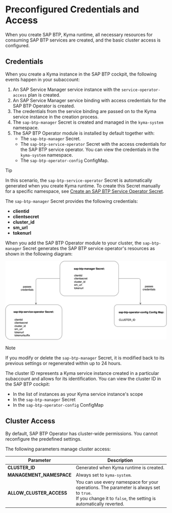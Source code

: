 # Preconfigured Credentials and Access

When you create SAP BTP, Kyma runtime, all necessary resources for consuming SAP BTP services are created, and the basic cluster access is configured.

## Credentials

When you create a Kyma instance in the SAP BTP cockpit, the following events happen in your subaccount:
1. An SAP Service Manager service instance with the `service-operator-access` plan is created.
2. An SAP Service Manager service binding with access credentials for the SAP BTP Operator is created.
3. The credentials from the service binding are passed on to the Kyma service instance in the creation process.
4. The `sap-btp-manager` Secret is created and managed in the `kyma-system` namespace.
5. The SAP BTP Operator module is installed by default together with:
   * The `sap-btp-manager` Secret.
   * The `sap-btp-service-operator` Secret with the access credentials for the SAP BTP service operator. You can view the credentials in the `kyma-system` namespace.
   * The `sap-btp-operator-config` ConfigMap.

> [!TIP]
> In this scenario, the `sap-btp-service-operator` Secret is automatically generated when you create Kyma runtime. To create this Secret manually for a specific namespace, see [Create an SAP BTP Service Operator Secret](./tutorials/04-20-create-btp-service-operator-secret.md).

The `sap-btp-manager` Secret provides the following credentials:
* **clientid**
* **clientsecret**
* **cluster_id**
* **sm_url**
* **tokenurl**

When you add the SAP BTP Operator module to your cluster, the `sap-btp-manager` Secret generates the SAP BTP service operator's resources as shown in the following diagram:
<!-- for the HP doc this sentence is different: The SAP BTP Operator module is added by default to your cluster and the `sap-btp-manager` (...) -->

![module_credentials](../assets/module_credentials.drawio.svg)

> [!NOTE]
> If you modify or delete the `sap-btp-manager` Secret, it is modified back to its previous settings or regenerated within up to 24 hours.

The cluster ID represents a Kyma service instance created in a particular subaccount and allows for its identification. You can view the cluster ID in the SAP BTP cockpit:
* In the list of instances as your Kyma service instance's scope
* In the `sap-btp-manager` Secret
* In the `sap-btp-operator-config` ConfigMap

## Cluster Access

By default, SAP BTP Operator has cluster-wide permissions. You cannot reconfigure the predefined settings.

The following parameters manage cluster access:

| Parameter                     | Description                                                                                   |
|-------------------------------|-----------------------------------------------------------------------------------------------|
| **CLUSTER_ID**                | Generated when Kyma runtime is created.                                                       |
| **MANAGEMENT_NAMESPACE**      | Always set to `kyma-system`.                                                |
| **ALLOW_CLUSTER_ACCESS**      | You can use every namespace for your operations. The parameter is always set to `true`.<br>If you change it to `false`, the setting is automatically reverted. |
